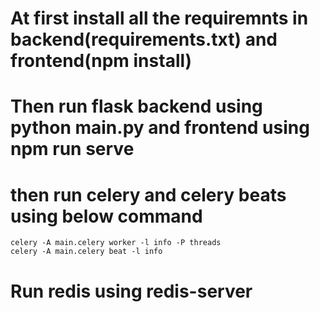 # At first install all the requiremnts in backend(requirements.txt) and frontend(npm install)
# Then run flask backend using python main.py and frontend using npm run serve
# then run celery and celery beats using below command 
    celery -A main.celery worker -l info -P threads
    celery -A main.celery beat -l info
# Run redis using redis-server 
